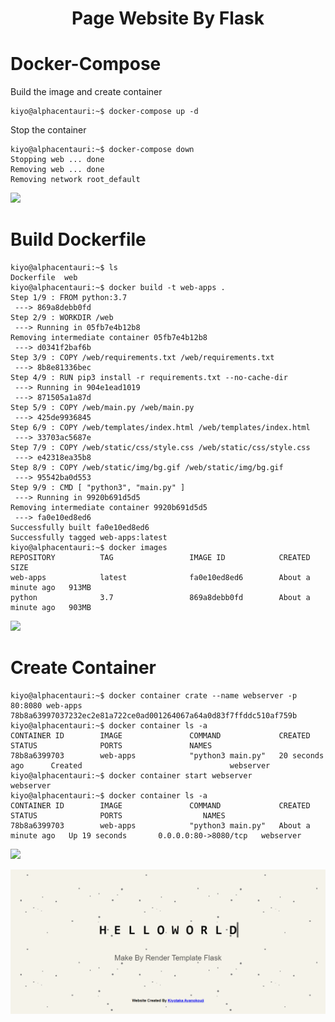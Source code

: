 <h1 align='center'>Page Website By Flask</h1>

Docker-Compose
==============
Build the image and create container
```console
kiyo@alphacentauri:~$ docker-compose up -d
````

Stop the container
```console
kiyo@alphacentauri:~$ docker-compose down
Stopping web ... done
Removing web ... done
Removing network root_default
```
<p><img src="https://user-images.githubusercontent.com/73097560/115834477-dbab4500-a447-11eb-908a-139a6edaec5c.gif"></p>

Build Dockerfile
================

```console
kiyo@alphacentauri:~$ ls
Dockerfile  web
kiyo@alphacentauri:~$ docker build -t web-apps .
Step 1/9 : FROM python:3.7
 ---> 869a8debb0fd
Step 2/9 : WORKDIR /web
 ---> Running in 05fb7e4b12b8
Removing intermediate container 05fb7e4b12b8
 ---> d0341f2baf6b
Step 3/9 : COPY /web/requirements.txt /web/requirements.txt
 ---> 8b8e81336bec
Step 4/9 : RUN pip3 install -r requirements.txt --no-cache-dir
 ---> Running in 904e1ead1019
 ---> 871505a1a87d
Step 5/9 : COPY /web/main.py /web/main.py
 ---> 425de9936845
Step 6/9 : COPY /web/templates/index.html /web/templates/index.html
 ---> 33703ac5687e
Step 7/9 : COPY /web/static/css/style.css /web/static/css/style.css
 ---> e42318ea35b8
Step 8/9 : COPY /web/static/img/bg.gif /web/static/img/bg.gif
 ---> 95542ba0d553
Step 9/9 : CMD [ "python3", "main.py" ]
 ---> Running in 9920b691d5d5
Removing intermediate container 9920b691d5d5
 ---> fa0e10ed8ed6
Successfully built fa0e10ed8ed6
Successfully tagged web-apps:latest
kiyo@alphacentauri:~$ docker images
REPOSITORY          TAG                 IMAGE ID            CREATED              SIZE
web-apps            latest              fa0e10ed8ed6        About a minute ago   913MB
python              3.7                 869a8debb0fd        About a minute ago   903MB
```
<p><img src="https://user-images.githubusercontent.com/73097560/115834477-dbab4500-a447-11eb-908a-139a6edaec5c.gif"></p>

Create Container
================

```console
kiyo@alphacentauri:~$ docker container crate --name webserver -p 80:8080 web-apps
78b8a63997037232ec2e81a722ce0ad001264067a64a0d83f7ffddc510af759b
kiyo@alphacentauri:~$ docker container ls -a
CONTAINER ID        IMAGE               COMMAND             CREATED             STATUS              PORTS               NAMES
78b8a6399703        web-apps            "python3 main.py"   20 seconds ago      Created                                 webserver
kiyo@alphacentauri:~$ docker container start webserver
webserver
kiyo@alphacentauri:~$ docker container ls -a
CONTAINER ID        IMAGE               COMMAND             CREATED              STATUS              PORTS                  NAMES
78b8a6399703        web-apps            "python3 main.py"   About a minute ago   Up 19 seconds       0.0.0.0:80->8080/tcp   webserver
```

<p><img src="https://user-images.githubusercontent.com/73097560/115834477-dbab4500-a447-11eb-908a-139a6edaec5c.gif"></p>

<p><img src="./web/output.png" /></p>
